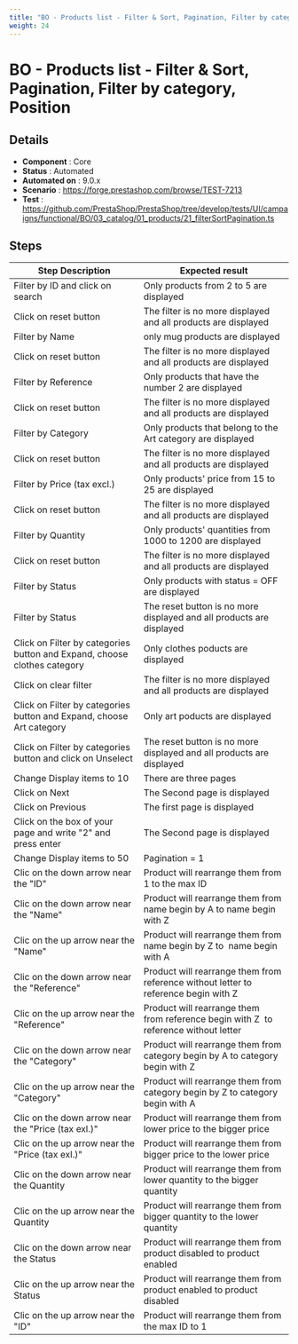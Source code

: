 ```yaml
---
title: "BO - Products list - Filter & Sort, Pagination, Filter by category, Position"
weight: 24
---
```


# BO - Products list - Filter & Sort, Pagination, Filter by category, Position
## Details
* **Component** : Core
* **Status** : Automated
* **Automated on** : 9.0.x
* **Scenario** : https://forge.prestashop.com/browse/TEST-7213
* **Test** : https://github.com/PrestaShop/PrestaShop/tree/develop/tests/UI/campaigns/functional/BO/03_catalog/01_products/21_filterSortPagination.ts

## Steps
| Step Description | Expected result |
| ----- | ----- |
| Filter by ID and click on search | Only products from 2 to 5 are displayed |
| Click on reset button | The filter is no more displayed and all products are displayed |
| Filter by Name | only mug products are displayed |
| Click on reset button | The filter is no more displayed and all products are displayed |
| Filter by Reference | Only products that have the number 2 are displayed |
| Click on reset button | The filter is no more displayed and all products are displayed |
| Filter by Category | Only products that belong to the Art category are displayed |
| Click on reset button | The filter is no more displayed and all products are displayed |
| Filter by Price (tax excl.) | Only products' price from 15 to 25 are displayed |
| Click on reset button | The filter is no more displayed and all products are displayed |
| Filter by Quantity | Only products' quantities from 1000 to 1200 are displayed |
| Click on reset button | The filter is no more displayed and all products are displayed |
| Filter by Status | Only products with status = OFF are displayed |
| Filter by Status | The reset button is no more displayed and all products are displayed |
| Click on Filter by categories button and Expand, choose clothes category | Only clothes poducts are displayed |
| Click on clear filter | The filter is no more displayed and all products are displayed |
| Click on Filter by categories button and Expand, choose Art category | Only art poducts are displayed |
| Click on Filter by categories button and click on Unselect | The reset button is no more displayed and all products are displayed |
| Change Display items to 10 | There are three pages |
| Click on Next | The Second page is displayed |
| Click on Previous | The first page is displayed |
| Click on the box of your page and write "2" and press enter | The Second page is displayed |
| Change Display items to 50 | Pagination = 1 |
| Clic on the down arrow near the "ID" | Product will rearrange them from 1 to the max ID |
| Clic on the down arrow near the "Name" | Product will rearrange them from name begin by A to name begin with Z |
| Clic on the up arrow near the "Name" | Product will rearrange them from name begin by Z to  name begin with A |
| Clic on the down arrow near the "Reference" | Product will rearrange them from reference without letter to reference begin with Z |
| Clic on the up arrow near the "Reference" | Product will rearrange them from reference begin with Z  to reference without letter |
| Clic on the down arrow near the "Category" | Product will rearrange them from category begin by A to category begin with Z |
| Clic on the up arrow near the "Category" | Product will rearrange them from category begin by Z to category begin with A |
| Clic on the down arrow near the "Price (tax exl.)" | Product will rearrange them from lower price to the bigger price |
| Clic on the up arrow near the "Price (tax exl.)" | Product will rearrange them from bigger price to the lower price |
| Clic on the down arrow near the Quantity | Product will rearrange them from lower quantity to the bigger quantity |
| Clic on the up arrow near the Quantity | Product will rearrange them from bigger quantity to the lower quantity |
| Clic on the down arrow near the Status | Product will rearrange them from product disabled to product enabled |
| Clic on the up arrow near the Status | Product will rearrange them from product enabled to product disabled |
| Clic on the up arrow near the "ID" | Product will rearrange them from the max ID to 1 |